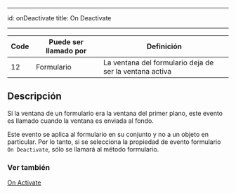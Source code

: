 - - -
id: onDeactivate title: On Deactivate
- - -

| Code | Puede ser llamado por | Definición                                              |
| ---- | --------------------- | ------------------------------------------------------- |
| 12   | Formulario            | La ventana del formulario deja de ser la ventana activa |


## Descripción

Si la ventana de un formulario era la ventana del primer plano, este evento es llamado cuando la ventana es enviada al fondo.

Este evento se aplica al formulario en su conjunto y no a un objeto en particular. Por lo tanto, si se selecciona la propiedad de evento formulario `On Deactivate`, sólo se llamará al método formulario.

### Ver también
[On Activate](onActivate.md)